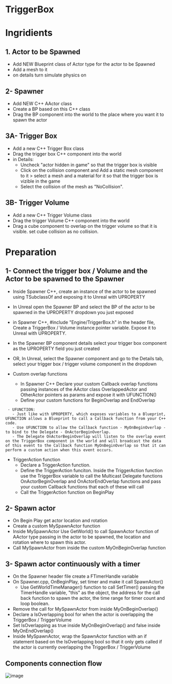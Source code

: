 # TriggerBox

# Ingridients
## 1. Actor to be Spawned
   - Add NEW Blueprint class of Actor type for the actor to be Spawned
   - Add a mesh to it
   - on details turn simulate physics on 

## 2- Spawner
   - Add NEW C++ AActor class
   - Create a BP based on this C++ class
   - Drag the BP component into the world to the place where you want it to spawn the actor

## 3A- Trigger Box
   - Add a new C++ Trigger Box class
   - Drag the trigger box C++ component into the world
   - in Details:
     - Uncheck "actor hidden in game" so that the trigger box is visible
     - Click on the collision component and Add a static mesh component to it > select a mesh and a material for it so that the trigger box is vizible in the game
     - Select the collision of the mesh as "NoCollision".

## 3B- Trigger Volume
   - Add a new C++ Trigger Volume class
   - Drag the trigger Volume C++ component into the world
   - Drag a cube component to overlap on the trigger volume so that it is visible. set cube collision as no collision.

# Preparation

## 1- Connect the trigger box / Volume and the Actor to be spawned to the Spawner
   - Inside Spawner C++, create an instance of the actor to be spawned using TSubclassOf<type> and exposing it to Unreal with UPROPERTY
   - In Unreal open the Spawner BP and select the BP of the actor to be spawned in the UPROPERTY dropdown you just exposed
   - in Spawner C++, #include "Engine/TriggerBox.h" in the header file, Create a TriggerBox / Volume instance pointer variable. Expose it to Unreal with UPROPERTY. 
   - In the Spawner BP component details select your trigger box component as the UPROPERTY field you just created
   - OR, In Unreal, select the Spawner component and go to the Details tab, select your trigger box / trigger volume component in the dropdown 
   
   - Custom overlap functions
     - In Spawner C++ Declare your custom Callback overlap functions passing instances of the AActor class OverlappedActor and OtherActor pointers as params and expose it with UFUNCTION()
     - Define your custom functions for BeginOverlap and EndOverlap
   
```
 - UFUNCTION:
   - Just like with UPROPERTY, which exposes variables to a Blueprint, UFUNCTION allows a Blueprint to call a Callback function from your C++ code. 
   - Use UFUNCTION to allow the Callback function - MyOnBeginOverlap - to bind to the Delegate - OnActorBeginOverlap.
   - The Delegate OnActorBeginOverlap will listen to the overlap event on the TriggerBox component in the world and will broadcast the data of this event to the Callback function MyOnBeginOverlap so that it can perform a custom action when this event occurs.
```
   
   - TriggerAction function
     - Declare a TriggerAction function.
     - Define the TriggerAction funciton. Inside the TriggerAction function use the TriggerBox variable to call the Multicast Delegate functions OnActorBeginOverlap and OnActorEndOverlap functions and pass your custom Callback functions that each of these will call
     - Call the TriggerAction function on BeginPlay
     
## 2- Spawn actor
   - On Begin Play get actor location and rotation
   - Create a custom MySpawnActor function
   - Inside MySpawnActor Use GetWorld() to call SpawnActor function of AActor type passing in the actor to be spawned, the location and rotation where to spawn this actor.
   - Call MySpawnActor from inside the custom MyOnBeginOverlap function 
   
## 3- Spawn actor continuously with a timer
   - On the Spawner header file create a FTimerHandle variable
   - On Spawner.cpp, OnBeginPlay, set timer and make it call SpawnActor()
     - Use GetWorldTimeManager() function to call SetTimer() passing the TimerHandle variable, "this" as the object, the address for the call back function to spawn the actor, the time range for timer count and loop boolean.
   - Remove the call for MySpawnActor from inside MyOnBeginOverlap()
   - Declare a IsOverlapping bool for when the actor is overlapping the TriggerBox / TriggerVolume
   - Set IsOverlapping as true inside MyOnBeginOverlap() and false inside MyOnEndOverlap()
   - Inside MySpawnActor, wrap the SpawnActor function with an if statement based on the IsOverlapping bool so that it only gets called if the actor is currently overlapping the TriggerBox / TriggerVolume

## Components connection flow
   ![image](https://user-images.githubusercontent.com/12215115/208297695-9d252f30-4611-4348-b784-0f3feee17bf9.png)


